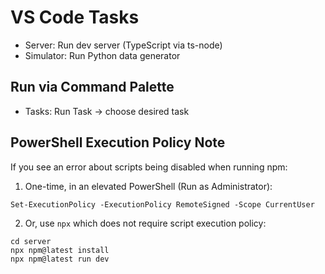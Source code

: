 # VS Code Tasks

- Server: Run dev server (TypeScript via ts-node)
- Simulator: Run Python data generator

## Run via Command Palette
- Tasks: Run Task -> choose desired task

## PowerShell Execution Policy Note
If you see an error about scripts being disabled when running npm:

1. One-time, in an elevated PowerShell (Run as Administrator):

```
Set-ExecutionPolicy -ExecutionPolicy RemoteSigned -Scope CurrentUser
```

2. Or, use `npx` which does not require script execution policy:

```
cd server
npx npm@latest install
npx npm@latest run dev
```
